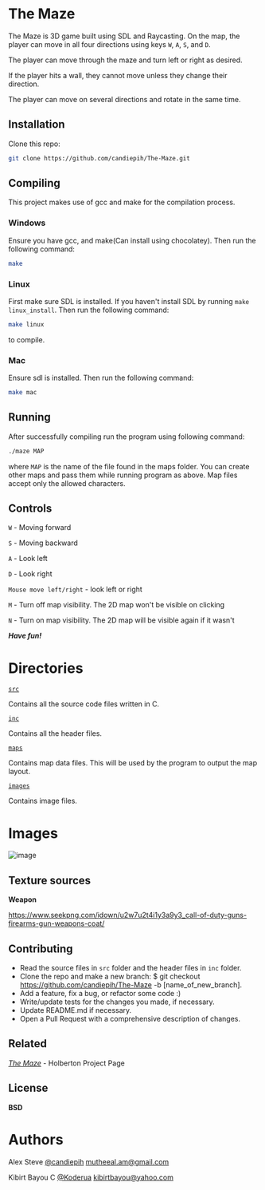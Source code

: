 # The Maze

The Maze is 3D game built using SDL and Raycasting. On the map, the player can move in all four directions using keys ```W```, ```A```, ```S```, and ```D```. 

The player can move through the maze and turn left or right as desired.

If the player hits a wall, they cannot move unless they change their direction.

The player can move on several directions and rotate in the same time.

## Installation

Clone this repo:
```bash
git clone https://github.com/candiepih/The-Maze.git
```
## Compiling
This project makes use of gcc and make for the compilation process.

### Windows
Ensure you have gcc, and make(Can install using chocolatey). Then run the following command:

```bash 
make
```
### Linux
First make sure SDL is installed. If you haven't install SDL by running ``` make linux_install ```. Then run the following command:

```bash
make linux 
```
to compile.

### Mac
Ensure sdl is installed. Then run the following command:

```bash
make mac
```
## Running
After successfully compiling run the program using following command:

```bash
./maze MAP
```

where ```MAP``` is the name of the file found in the maps folder. You can create other maps and pass them while running program as above. Map files accept only the allowed characters.

## Controls

```W``` - Moving forward

```S``` - Moving backward

```A``` - Look left

```D``` - Look right

```Mouse move left/right``` - look left or right

```M``` - Turn off map visibility. The 2D map won't be visible on clicking

```N``` - Turn on map visibility. The 2D map will be visible again if it wasn't

***Have fun!***

# Directories

[`src`](https://github.com/candiepih/The-Maze/tree/main/src)

Contains all the source code files written in C.

[`inc`](https://github.com/candiepih/The-Maze/tree/main/inc)

Contains all the header files.

[`maps`](https://github.com/candiepih/The-Maze/tree/main/maps)

Contains map data files. This will be used by the program to output the map layout.

[`images`]()

Contains image files.

# Images

![image](https://user-images.githubusercontent.com/44834632/138765500-bd3838d0-fe46-4018-87b0-21143fb77e8b.png)

 
## Texture sources

**Weapon**

https://www.seekpng.com/idown/u2w7u2t4i1y3a9y3_call-of-duty-guns-firearms-gun-weapons-coat/

## Contributing

- Read the source files in ```src``` folder and the header files in ```inc``` folder.
- Clone the repo and make a new branch: $ git checkout https://github.com/candiepih/The-Maze -b [name_of_new_branch].
- Add a feature, fix a bug, or refactor some code :)
- Write/update tests for the changes you made, if necessary.
- Update README.md if necessary.
- Open a Pull Request with a comprehensive description of changes.

## Related

*[The Maze](https://alx-intranet.hbtn.io/concepts/133)* - Holberton Project Page

## License
**BSD**


# Authors

Alex Steve [@candiepih](https://github.com/candiepih) <mutheeal.am@gmail.com>

Kibirt Bayou C [@Koderua](https://github.com/Koderua) <kibirtbayou@yahoo.com>
